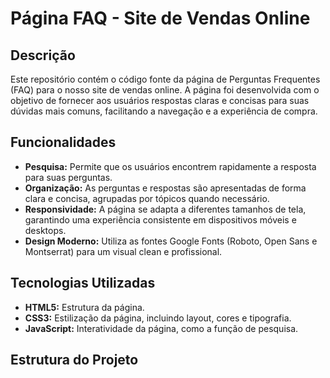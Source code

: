 # Página FAQ - Site de Vendas Online

## Descrição

Este repositório contém o código fonte da página de Perguntas Frequentes (FAQ) para o nosso site de vendas online. A página foi desenvolvida com o objetivo de fornecer aos usuários respostas claras e concisas para suas dúvidas mais comuns, facilitando a navegação e a experiência de compra.

## Funcionalidades

* **Pesquisa:** Permite que os usuários encontrem rapidamente a resposta para suas perguntas.
* **Organização:** As perguntas e respostas são apresentadas de forma clara e concisa, agrupadas por tópicos quando necessário.
* **Responsividade:** A página se adapta a diferentes tamanhos de tela, garantindo uma experiência consistente em dispositivos móveis e desktops.
* **Design Moderno:** Utiliza as fontes Google Fonts (Roboto, Open Sans e Montserrat) para um visual clean e profissional.

## Tecnologias Utilizadas

* **HTML5:** Estrutura da página.
* **CSS3:** Estilização da página, incluindo layout, cores e tipografia.
* **JavaScript:** Interatividade da página, como a função de pesquisa.

## Estrutura do Projeto
